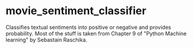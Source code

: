 # movie_sentiment_classifier
Classifies textual sentiments into positive or negative and provides probability.
Most of the stuff is taken from Chapter 9 of "Python Machine learning" by Sebastain Raschika.
